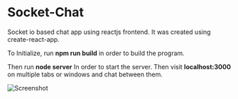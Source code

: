 # Socket-Chat

Socket io based chat app using reactjs frontend. It was created using create-react-app.


To Initialize, run
**npm run build**
in order to build the program.

Then run
**node server**
In order to start the server. Then visit **localhost:3000** on multiple tabs or windows and chat between them.


![Screenshot](https://i.imgur.com/lodbNVe.png)